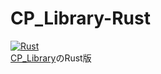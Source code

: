 # CP_Library-Rust

[![Rust](https://github.com/VvyLw/CP_Library-Rust/actions/workflows/rust.yml/badge.svg)](https://github.com/VvyLw/CP_Library-Rust/actions/workflows/rust.yml)  
[CP_Library](https://github.com/VvyLw/CP_Library)のRust版